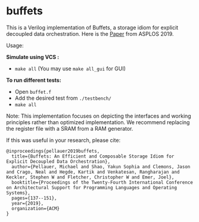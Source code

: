 # buffets

This is a Verilog implementation of Buffets, a storage idiom for explicit decoupled data orchestration. Here is the [Paper](https://ysshao.github.io/assets/papers/Buffet_ASPLOS19_Final.pdf) from ASPLOS 2019.

Usage: 

**Simulate using VCS :** 
- `make all` (You may use `make all_gui` for GUI)

**To run different tests:**
- Open `buffet.f`
- Add the desired test from `./testbench/`
- `make all`


Note: This implementation focuses on depicting the interfaces and working principles rather than optimized implementation. We recommend replacing the register file with a SRAM from a RAM generator.

If this was useful in your research, please cite:
```
@inproceedings{pellauer2019buffets,
  title={Buffets: An Efficient and Composable Storage Idiom for Explicit Decoupled Data Orchestration},
  author={Pellauer, Michael and Shao, Yakun Sophia and Clemons, Jason and Crago, Neal and Hegde, Kartik and Venkatesan, Rangharajan and Keckler, Stephen W and Fletcher, Christopher W and Emer, Joel},
  booktitle={Proceedings of the Twenty-Fourth International Conference on Architectural Support for Programming Languages and Operating Systems},
  pages={137--151},
  year={2019},
  organization={ACM}
}
```

